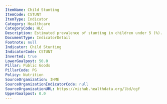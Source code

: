 ```yaml
---
ItemName: Child Stunting
ItemCode: CSTUNT
ItemType: Indicator
Category: Healthcare
CategoryCode: HLC
Description: Estimated prevalence of stunting in children under 5 (%).
DocumentType: IndicatorDetail
Footnote: null
Indicator: Child Stunting
IndicatorCode: CSTUNT
Inverted: true
LowerGoalpost: 50.0
Pillar: Public Goods
PillarCode: PG
Policy: Nutrition
SourceOrganization: IHME
SourceOrganizationIndicatorCode: null
SourceOrganizationURL: https://vizhub.healthdata.org/lbd/cgf
UpperGoalpost: 0.0
---
```


